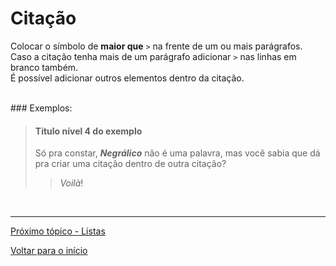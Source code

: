 # Citação  

Colocar o símbolo de **maior que** `>` na frente de um ou mais parágrafos.  
Caso a citação tenha mais de um parágrafo adicionar `>` nas linhas em branco também.  
É possível adicionar outros elementos dentro da citação.  
  
<br>
### Exemplos:  
  
> #### Título nível 4 do exemplo  
>  
>  Só pra constar, ***Negrálico*** não é uma palavra, mas você sabia que dá pra criar uma citação dentro de outra citação?  
>  
>>  *Voilà*!  
<br>
  
---
  
[Próximo tópico - Listas](listas.md)  
  
[Voltar para o início](README.md)  